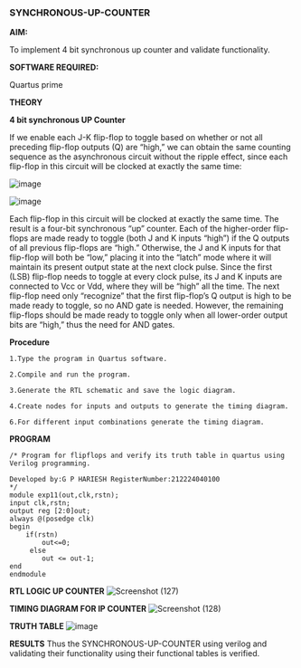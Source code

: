 ### SYNCHRONOUS-UP-COUNTER

**AIM:**

To implement 4 bit synchronous up counter and validate functionality.

**SOFTWARE REQUIRED:**

Quartus prime

**THEORY**

**4 bit synchronous UP Counter**

If we enable each J-K flip-flop to toggle based on whether or not all preceding flip-flop outputs (Q) are “high,” we can obtain the same counting sequence as the asynchronous circuit without the ripple effect, since each flip-flop in this circuit will be clocked at exactly the same time:

![image](https://github.com/naavaneetha/SYNCHRONOUS-UP-COUNTER/assets/154305477/d5db3fa0-e413-404c-b80e-b2f39d82e7e8)


![image](https://github.com/naavaneetha/SYNCHRONOUS-UP-COUNTER/assets/154305477/52cb61eb-d04b-442d-810c-31185a68410b)

Each flip-flop in this circuit will be clocked at exactly the same time.
The result is a four-bit synchronous “up” counter. Each of the higher-order flip-flops are made ready to toggle (both J and K inputs “high”) if the Q outputs of all previous flip-flops are “high.”
Otherwise, the J and K inputs for that flip-flop will both be “low,” placing it into the “latch” mode where it will maintain its present output state at the next clock pulse.
Since the first (LSB) flip-flop needs to toggle at every clock pulse, its J and K inputs are connected to Vcc or Vdd, where they will be “high” all the time.
The next flip-flop need only “recognize” that the first flip-flop’s Q output is high to be made ready to toggle, so no AND gate is needed.
However, the remaining flip-flops should be made ready to toggle only when all lower-order output bits are “high,” thus the need for AND gates.

**Procedure**

```
1.Type the program in Quartus software.

2.Compile and run the program.

3.Generate the RTL schematic and save the logic diagram.

4.Create nodes for inputs and outputs to generate the timing diagram.

6.For different input combinations generate the timing diagram.
```

**PROGRAM**
```
/* Program for flipflops and verify its truth table in quartus using Verilog programming. 

Developed by:G P HARIESH RegisterNumber:212224040100
*/
module exp11(out,clk,rstn);
input clk,rstn;
output reg [2:0]out;
always @(posedge clk)
begin
    if(rstn)
	    out<=0;
	 else
	    out <= out-1;
end
endmodule
```

**RTL LOGIC UP COUNTER**
![Screenshot (127)](https://github.com/user-attachments/assets/b2adf7ce-f30d-461f-82f4-cdde674f3b80)


**TIMING DIAGRAM FOR IP COUNTER**
![Screenshot (128)](https://github.com/user-attachments/assets/550909d6-575b-4288-992c-530377ead690)

**TRUTH TABLE**
![image](https://github.com/user-attachments/assets/fc6e2a9b-1eb4-490c-9be3-e970049ef73d)

**RESULTS**
Thus the SYNCHRONOUS-UP-COUNTER using verilog and validating their functionality using their functional tables is verified.
